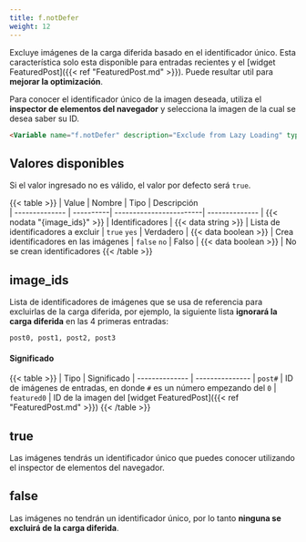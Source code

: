 ```yaml
---
title: f.notDefer
weight: 12
---
```


Excluye imágenes de la carga diferida basado en el identificador único. Esta característica solo esta disponible para entradas recientes y el [widget FeaturedPost]({{< ref "FeaturedPost.md" >}}). Puede resultar util para **mejorar la optimización**.

Para conocer el identificador único de la imagen deseada, utiliza el **inspector de elementos del navegador** y selecciona la imagen de la cual se desea saber su ID.

```html
<Variable name="f.notDefer" description="Exclude from Lazy Loading" type="string" value="false"/>
```

## Valores disponibles

Si el valor ingresado no es válido, el valor por defecto será `true`.

{{< table >}}
| Value          | Nombre    | Tipo                    | Descripción   
| -------------- | ----------| ------------------------| --------------
| {{< nodata "{image_ids}" >}} | Identificadores | {{< data string >}} | Lista de identificadores a excluir
| `true` `yes`   | Verdadero | {{< data boolean >}}    | Crea identificadores en las imágenes
| `false` `no`   | Falso     | {{< data boolean >}}    | No se crean identificadores
{{< /table >}}


## image_ids

Lista de identificadores de imágenes que se usa de referencia para excluirlas de la carga diferida, por ejemplo, la siguiente lista **ignorará la carga diferida** en las 4 primeras entradas:

```text
post0, post1, post2, post3
```

#### Significado

{{< table >}}
| Tipo           | Significado
| -------------- | ---------------
| `post#`        | ID de imágenes de entradas, en donde `#` es un número empezando del `0`
| `featured0`    | ID de la imagen del [widget FeaturedPost]({{< ref "FeaturedPost.md" >}})
{{< /table >}}

## true

Las imágenes tendrás un identificador único que puedes conocer utilizando el inspector de elementos del navegador.


## false

Las imágenes no tendrán un identificador único, por lo tanto **ninguna se excluirá de la carga diferida**.
